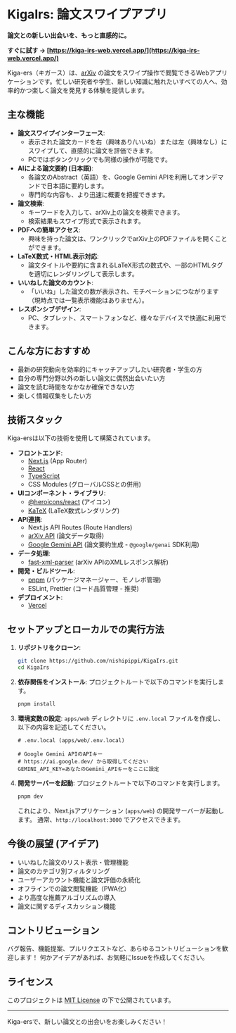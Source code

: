 # KigaIrs: 論文スワイプアプリ

**論文との新しい出会いを、もっと直感的に。**

**すぐに試す → [https://kiga-irs-web.vercel.app/](https://kiga-irs-web.vercel.app/)**

Kiga-ers（キガース）は、[arXiv](https://arxiv.org/) の論文をスワイプ操作で閲覧できるWebアプリケーションです。忙しい研究者や学生、新しい知識に触れたいすべての人へ、効率的かつ楽しく論文を発見する体験を提供します。

## 主な機能

*   **論文スワイプインターフェース**:
    *   表示された論文カードを右（興味あり/いいね）または左（興味なし）にスワイプして、直感的に論文を評価できます。
    *   PCではボタンクリックでも同様の操作が可能です。
*   **AIによる論文要約 (日本語)**:
    *   各論文のAbstract（英語）を、Google Gemini APIを利用してオンデマンドで日本語に要約します。
    *   専門的な内容も、より迅速に概要を把握できます。
*   **論文検索**:
    *   キーワードを入力して、arXiv上の論文を検索できます。
    *   検索結果もスワイプ形式で表示されます。
*   **PDFへの簡単アクセス**:
    *   興味を持った論文は、ワンクリックでarXiv上のPDFファイルを開くことができます。
*   **LaTeX数式・HTML表示対応**:
    *   論文タイトルや要約に含まれるLaTeX形式の数式や、一部のHTMLタグを適切にレンダリングして表示します。
*   **いいねした論文のカウント**:
    *   「いいね」した論文の数が表示され、モチベーションにつながります（現時点では一覧表示機能はありません）。
*   **レスポンシブデザイン**:
    *   PC、タブレット、スマートフォンなど、様々なデバイスで快適に利用できます。

## こんな方におすすめ

*   最新の研究動向を効率的にキャッチアップしたい研究者・学生の方
*   自分の専門分野以外の新しい論文に偶然出会いたい方
*   論文を読む時間をなかなか確保できない方
*   楽しく情報収集をしたい方

## 技術スタック

Kiga-ersは以下の技術を使用して構築されています。

*   **フロントエンド**:
    *   [Next.js](https://nextjs.org/) (App Router)
    *   [React](https://reactjs.org/)
    *   [TypeScript](https://www.typescriptlang.org/)
    *   CSS Modules (グローバルCSSとの併用)
*   **UIコンポーネント・ライブラリ**:
    *   [@heroicons/react](https://heroicons.com/) (アイコン)
    *   [KaTeX](https://katex.org/) (LaTeX数式レンダリング)
*   **API連携**:
    *   Next.js API Routes (Route Handlers)
    *   [arXiv API](https://arxiv.org/help/api/index) (論文データ取得)
    *   [Google Gemini API](https://ai.google.dev/models/gemini) (論文要約生成 - `@google/genai` SDK利用)
*   **データ処理**:
    *   [fast-xml-parser](https://github.com/NaturalIntelligence/fast-xml-parser) (arXiv APIのXMLレスポンス解析)
*   **開発・ビルドツール**:
    *   [pnpm](https://pnpm.io/) (パッケージマネージャー、モノレポ管理)
    *   ESLint, Prettier (コード品質管理 - 推奨)
*   **デプロイメント**:
    *   [Vercel](https://vercel.com/)

## セットアップとローカルでの実行方法

1.  **リポジトリをクローン**:
    ```bash
    git clone https://github.com/nishipippi/KigaIrs.git
    cd KigaIrs
    ```

2.  **依存関係をインストール**:
    プロジェクトルートで以下のコマンドを実行します。
    ```bash
    pnpm install
    ```

3.  **環境変数の設定**:
    `apps/web` ディレクトリに `.env.local` ファイルを作成し、以下の内容を記述してください。
    ```env
    # .env.local (apps/web/.env.local)

    # Google Gemini APIのAPIキー
    # https://ai.google.dev/ から取得してください
    GEMINI_API_KEY=あなたのGemini_APIキーをここに設定
    ```

4.  **開発サーバーを起動**:
    プロジェクトルートで以下のコマンドを実行します。
    ```bash
    pnpm dev
    ```
    これにより、Next.jsアプリケーション (`apps/web`) の開発サーバーが起動します。
    通常、`http://localhost:3000` でアクセスできます。

## 今後の展望 (アイデア)

*   いいねした論文のリスト表示・管理機能
*   論文のカテゴリ別フィルタリング
*   ユーザーアカウント機能と論文評価の永続化
*   オフラインでの論文閲覧機能（PWA化）
*   より高度な推薦アルゴリズムの導入
*   論文に関するディスカッション機能

## コントリビューション

バグ報告、機能提案、プルリクエストなど、あらゆるコントリビューションを歓迎します！
何かアイデアがあれば、お気軽にIssueを作成してください。

## ライセンス

このプロジェクトは [MIT License](LICENSE) の下で公開されています。

---

Kiga-ersで、新しい論文との出会いをお楽しみください！

